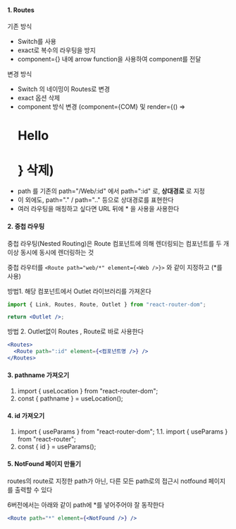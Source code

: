 #### 1. Routes

기존 방식

- Switch를 사용
- exact로 복수의 라우팅을 방지
- component={} 내에 arrow function을 사용하여 component를 전달

변경 방식

- Switch 의 네이밍이 Routes로 변경
- exact 옵션 삭제
- component 방식 변경 (component={COM} 및 render={() => <h1>Hello<h1/>} 삭제)
- path 를 기존의 path="/Web/:id" 에서 path=":id" 로, **상대경로** 로 지정
- 이 외에도, path="." / path=".." 등으로 상대경로를 표현한다
- 여러 라우팅을 매칭하고 싶다면 URL 뒤에 \* 을 사용을 사용한다

#### 2. 중첩 라우팅

중첩 라우팅(Nested Routing)은 Route 컴포넌트에 의해 렌더링되는 컴포넌트를 두 개 이상 동시에 동시에 렌더링하는 것

중첩 라우터를
`<Route path="web/*" element={<Web />}>`
와 같이 지정하고 (\*를 사용)

방법1. 해당 컴포넌트에서 Outlet 라이브러리를 가져온다

```jsx
import { Link, Routes, Route, Outlet } from "react-router-dom";

return <Outlet />;
```

방법 2. Outlet없이 Routes , Route로 바로 사용한다

```jsx
<Routes>
  <Route path=":id" element={<컴포넌트명 />} />
</Routes>
```

#### 3. pathname 가져오기

1. import { useLocation } from "react-router-dom";
2. const { pathname } = useLocation();

#### 4. id 가져오기

1. import { useParams } from "react-router-dom";
   1.1. import { useParams } from "react-router";
2. const { id } = useParams();

#### 5. NotFound 페이지 만들기

routes의 route로 지정한 path가 아닌, 다른 모든 path로의 접근시 notfound 페이지를 출력할 수 있다

6버전에서는 아래와 같이 path에 \*를 넣어주어야 잘 동작한다

```jsx
<Route path="*" element={<NotFound />} />
```
